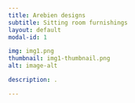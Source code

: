 ```yaml
---
title: Arebien designs
subtitle: Sitting room furnishings
layout: default
modal-id: 1

img: img1.png
thumbnail: img1-thumbnail.png
alt: image-alt

description: .

---
```

